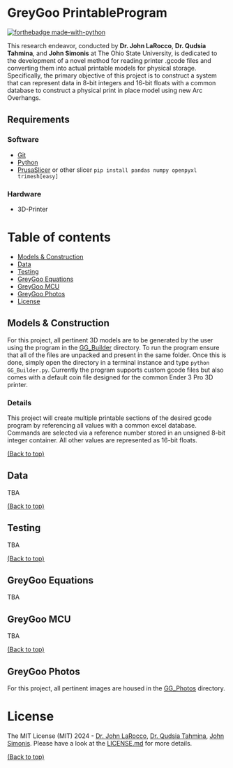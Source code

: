 # GreyGoo PrintableProgram
[![forthebadge made-with-python](http://ForTheBadge.com/images/badges/made-with-python.svg)](https://www.python.org/)

This research endeavor, conducted by __Dr. John LaRocco__, __Dr. Qudsia Tahmina__, and __John Simonis__ at The Ohio State University, is dedicated to the development of a novel method for reading printer .gcode files and converting them into actual printable models for physical storage. Specifically, the primary objective of this project is to construct a system that can represent data in 8-bit integers and 16-bit floats with a common database to construct a physical print in place model using new Arc Overhangs.

## Requirements

### Software
- [Git](https://git-scm.com/downloads)
- [Python](https://www.python.org/)
- [PrusaSlicer]( https://www.prusa3d.com/en/page/prusaslicer_424/) or other slicer
```pip install pandas numpy openpyxl trimesh[easy]```

### Hardware
- 3D-Printer

# Table of contents
- [Models & Construction](#models)
- [Data](#data)
- [Testing](#testing)
- [GreyGoo Equations](#greygoo-equations)
- [GreyGoo MCU](#greygoo-mcu)
- [GreyGoo Photos](#greygoo-photos)
- [License](#license)

## <a id="models"></a>Models & Construction
For this project, all pertinent 3D models are to be generated by the user using the program in the [GG_Builder](https://github.com/Multi-Volt/GreyGoo/tree/PrintableProgram/GG-Builder) directory.
To run the program ensure that all of the files are unpacked and present in the same folder. Once this is done, simply open the directory in a terminal instance and type ```python GG_Builder.py```.
Currently the program supports custom gcode files but also comes with a default coin file designed for the common Ender 3 Pro 3D printer.

### Details
This project will create multiple printable sections of the desired gcode program by referencing all values with a common excel database. Commands are selected via a reference number stored in an unsigned 8-bit integer container. All other values are represented as 16-bit floats.

[(Back to top)](#table-of-contents)

## Data
TBA

[(Back to top)](#table-of-contents)

## Testing
TBA

[(Back to top)](#table-of-contents)

## GreyGoo Equations
TBA

## GreyGoo MCU
TBA

[(Back to top)](#table-of-contents)

## GreyGoo Photos
For this project, all pertinent images are housed in the [GG_Photos](https://github.com/Multi-Volt/GreyGoo/tree/main/GG-PHOTOS) directory.

# License
The MIT License (MIT) 2024 - [Dr. John LaRocco](https://github.com/javeharron/), [Dr. Qudsia Tahmina](https://github.com/tahminaq), [John Simonis](https://github.com/Multi-Volt/). Please have a look at the [LICENSE.md](LICENSE) for more details.

[(Back to top)](#table-of-contents)
